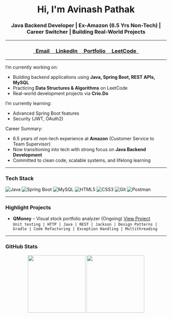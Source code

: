 <h1 align="center">Hi, I'm Avinash Pathak</h1>
<h3 align="center">Java Backend Developer | Ex-Amazon (6.5 Yrs Non-Tech) | Career Switcher | Building Real-World Projects</h3>

---
<h3 align="center">
  <a href="mailto:avinashee0012@gmail.com" target="_blank">
    &nbsp;&nbsp;Email&nbsp;&nbsp;
  </a>
  <a href="https://linkedin.com/in/avinashee0012" target="_blank">
    &nbsp;&nbsp;LinkedIn&nbsp;&nbsp;
  </a>
  <a href="https://www.crio.do/learn/portfolio/avinashee0012" target="_blank">
    &nbsp;&nbsp;Portfolio&nbsp;&nbsp;
  </a>
  <a href="https://www.leetcode.com/avinashee0012" target="_blank">
    &nbsp;&nbsp;LeetCode&nbsp;&nbsp;
  </a>
</h3>

---

I’m currently working on:
- Building backend applications using **Java, Spring Boot, REST APIs, MySQL**
- Practicing **Data Structures & Algorithms** on LeetCode
- Real-world development projects via **Crio.Do**

I’m currently learning:
- Advanced Spring Boot features
- Security (JWT, OAuth2)

Career Summary:
- 6.5 years of non-tech experience at **Amazon** (Customer Service to Team Supervisor)
- Now transitioning into tech with strong focus on **Java Backend Development**
- Committed to clean code, scalable systems, and lifelong learning

---

### Tech Stack

![Java](https://img.shields.io/badge/Java-ED8B00?style=for-the-badge&logo=java&logoColor=white)
![Spring Boot](https://img.shields.io/badge/SpringBoot-6DB33F?style=for-the-badge&logo=spring-boot&logoColor=white)
![MySQL](https://img.shields.io/badge/MySQL-00758F?style=for-the-badge&logo=mysql&logoColor=white)
![HTML5](https://img.shields.io/badge/HTML5-E34F26?style=for-the-badge&logo=html5&logoColor=white)
![CSS3](https://img.shields.io/badge/CSS3-264de4?style=for-the-badge&logo=css3&logoColor=white)
![Git](https://img.shields.io/badge/Git-F05032?style=for-the-badge&logo=git&logoColor=white)
![Postman](https://img.shields.io/badge/Postman-FF6C37?style=for-the-badge&logo=postman&logoColor=white)

---

### Highlight Projects

- **QMoney** – Visual stock portfolio analyzer (Ongoing) [View Project](https://www.crio.do/learn/portfolio/avinashee0012/ME_QMONEY_V2) <br>
  `Unit testing | HTTP | Java | REST | Jackson | Design Patterns | Gradle | Code Refactoring | Exception Handling | Multithreading`  

---

### GitHub Stats

<p align="center">
  <img src="https://github-readme-stats.vercel.app/api?username=avinashee0012&show_icons=true&theme=tokyonight" height="180px" />
  <img src="https://github-readme-streak-stats.herokuapp.com/?user=avinashee0012&theme=tokyonight" height="180px" />
</p>

